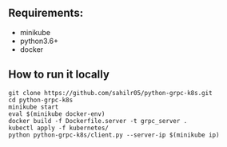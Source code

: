 ## Requirements:
* minikube
* python3.6+
* docker

## How to run it locally
```
git clone https://github.com/sahilr05/python-grpc-k8s.git
cd python-grpc-k8s
minikube start
eval $(minikube docker-env)         
docker build -f Dockerfile.server -t grpc_server .
kubectl apply -f kubernetes/
python python-grpc-k8s/client.py --server-ip $(minikube ip)
```
